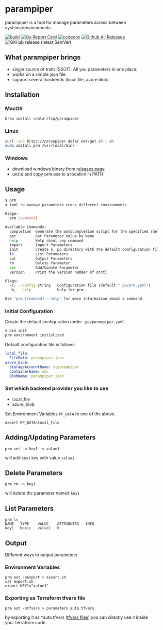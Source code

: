 # parampiper

parampiper is a tool for manage parameters across between systems/environments. 



[![build](https://github.com/cdalar/parampiper/actions/workflows/build.yml/badge.svg)](https://github.com/cdalar/parampiper/actions/workflows/build.yml)
[![Go Report Card](https://goreportcard.com/badge/github.com/cdalar/parampiper)](https://goreportcard.com/report/github.com/cdalar/parampiper)
[![codecov](https://codecov.io/gh/cdalar/parampiper/graph/badge.svg?token=7VU7H1II09)](https://codecov.io/gh/cdalar/parampiper)
[![Github All Releases](https://img.shields.io/github/downloads/cdalar/parampiper/total.svg)]()
![GitHub release (latest SemVer)](https://img.shields.io/github/v/release/cdalar/parampiper?sort=semver)
<!-- [![Known Vulnerabilities](https://snyk.io/test/github/cdalar/parampiper/main/badge.svg)](https://snyk.io/test/github/cdalar/parampiper/main) -->

## What parampiper brings 

- single source of truth (SSOT). All you parameters in one place.
- works on a simple json file. 
- support several backends (local file, azure blob)

## Installation

### MacOS

```zsh
brew install cdalar/tap/parampiper
```

### Linux

```bash
curl -sLS https://parampiper.dalar.net/get.sh | sh 
sudo install prm /usr/local/bin/
```

### Windows 

- download windows binary from [releases page](https://github.com/cdalar/parampiper/releases)
- unzip and copy prm.exe to a location in PATH


## Usage
```bash
$ prm
a tool to manage parameters cross different environments

Usage:
  prm [command]

Available Commands:
  completion  Generate the autocompletion script for the specified shell
  get         Get Parameter Value by Name
  help        Help about any command
  import      Import Parameters
  init        create a .pp directory with the default configuration files
  ls          List Parameters
  out         Output Parameters
  rm          Delete Parameter
  set         Add/Update Parameter
  version     Print the version number of onctl

Flags:
  -c, --config string   Configuration file (default ".pp/prm.yaml")
  -h, --help            help for prm

Use "prm [command] --help" for more information about a command.
```

### Initial Configuration

Create the default configuration under `.pp/parampiper.yaml`
```bash
$ prm init
prm environment initialized
```
Default configuration file is follows:
```yaml
local_file:
  FilePath: parampiper.json
azure_blob:
  StorageAccountName: stparampiper
  ContainerName: abc
  BlobName: parampiper.json
```

### Set which backend provider you like to use

- local_file
- azure_blob

Set Environment Variables `PP_DATA` to one of the above.
```
export PP_DATA=local_file
```

## Adding/Updating Parameters 
```
prm set -n key1 -v value1
```
will add `key1` key with value `value1`.


## Delete Parameters
```
prm rm -n key1
```
will delete the parameter named `key1`

## List Parameters
```
prm ls 
NAME   TYPE    VALUE    ATTRIBUTES   INFO
key1   basic   value1   0
```

## Output 
Different ways to output parameters

### Environment Variables
```
prm out -oexport > export.sh
cat export.sh
export KEY1="value1"
```

### Exporting as Terraform tfvars file 
```
prm out -otfvars > parameters.auto.tfvars
```
by exporting it as *auto.tfvars ([tfvars files](https://developer.hashicorp.com/terraform/language/values/variables#variable-definitions-tfvars-files)) you can directly use it inside your terraform code. 

